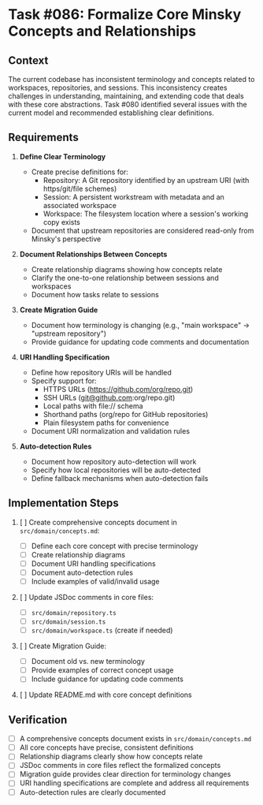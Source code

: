# Task #086: Formalize Core Minsky Concepts and Relationships

## Context

The current codebase has inconsistent terminology and concepts related to workspaces, repositories, and sessions. This inconsistency creates challenges in understanding, maintaining, and extending code that deals with these core abstractions. Task #080 identified several issues with the current model and recommended establishing clear definitions.

## Requirements

1. **Define Clear Terminology**

   - Create precise definitions for:
     - Repository: A Git repository identified by an upstream URI (with https/git/file schemes)
     - Session: A persistent workstream with metadata and an associated workspace
     - Workspace: The filesystem location where a session's working copy exists
   - Document that upstream repositories are considered read-only from Minsky's perspective

2. **Document Relationships Between Concepts**

   - Create relationship diagrams showing how concepts relate
   - Clarify the one-to-one relationship between sessions and workspaces
   - Document how tasks relate to sessions

3. **Create Migration Guide**

   - Document how terminology is changing (e.g., "main workspace" → "upstream repository")
   - Provide guidance for updating code comments and documentation

4. **URI Handling Specification**

   - Define how repository URIs will be handled
   - Specify support for:
     - HTTPS URLs (https://github.com/org/repo.git)
     - SSH URLs (git@github.com:org/repo.git)
     - Local paths with file:// schema
     - Shorthand paths (org/repo for GitHub repositories)
     - Plain filesystem paths for convenience
   - Document URI normalization and validation rules

5. **Auto-detection Rules**
   - Document how repository auto-detection will work
   - Specify how local repositories will be auto-detected
   - Define fallback mechanisms when auto-detection fails

## Implementation Steps

1. [ ] Create comprehensive concepts document in `src/domain/concepts.md`:

   - [ ] Define each core concept with precise terminology
   - [ ] Create relationship diagrams
   - [ ] Document URI handling specifications
   - [ ] Document auto-detection rules
   - [ ] Include examples of valid/invalid usage

2. [ ] Update JSDoc comments in core files:

   - [ ] `src/domain/repository.ts`
   - [ ] `src/domain/session.ts`
   - [ ] `src/domain/workspace.ts` (create if needed)

3. [ ] Create Migration Guide:

   - [ ] Document old vs. new terminology
   - [ ] Provide examples of correct concept usage
   - [ ] Include guidance for updating code comments

4. [ ] Update README.md with core concept definitions

## Verification

- [ ] A comprehensive concepts document exists in `src/domain/concepts.md`
- [ ] All core concepts have precise, consistent definitions
- [ ] Relationship diagrams clearly show how concepts relate
- [ ] JSDoc comments in core files reflect the formalized concepts
- [ ] Migration guide provides clear direction for terminology changes
- [ ] URI handling specifications are complete and address all requirements
- [ ] Auto-detection rules are clearly documented
